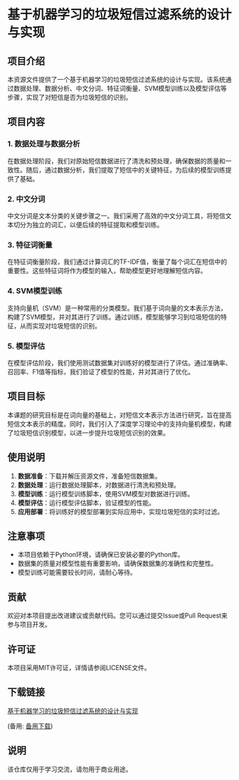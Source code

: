 # 基于机器学习的垃圾短信过滤系统的设计与实现

## 项目介绍

本资源文件提供了一个基于机器学习的垃圾短信过滤系统的设计与实现。该系统通过数据处理、数据分析、中文分词、特征词衡量、SVM模型训练以及模型评估等步骤，实现了对短信是否为垃圾短信的识别。

## 项目内容

### 1. 数据处理与数据分析
在数据处理阶段，我们对原始短信数据进行了清洗和预处理，确保数据的质量和一致性。随后，通过数据分析，我们提取了短信中的关键特征，为后续的模型训练提供了基础。

### 2. 中文分词
中文分词是文本分类的关键步骤之一。我们采用了高效的中文分词工具，将短信文本切分为独立的词汇，以便后续的特征提取和模型训练。

### 3. 特征词衡量
在特征词衡量阶段，我们通过计算词汇的TF-IDF值，衡量了每个词汇在短信中的重要性。这些特征词将作为模型的输入，帮助模型更好地理解短信内容。

### 4. SVM模型训练
支持向量机（SVM）是一种常用的分类模型。我们基于词向量的文本表示方法，构建了SVM模型，并对其进行了训练。通过训练，模型能够学习到垃圾短信的特征，从而实现对垃圾短信的识别。

### 5. 模型评估
在模型评估阶段，我们使用测试数据集对训练好的模型进行了评估。通过准确率、召回率、F1值等指标，我们验证了模型的性能，并对其进行了优化。

## 项目目标

本课题的研究目标是在词向量的基础上，对短信文本表示方法进行研究，旨在提高短信文本表示的精度。同时，我们引入了深度学习理论中的支持向量机模型，构建了垃圾短信识别模型，以进一步提升垃圾短信识别的效果。

## 使用说明

1. **数据准备**：下载并解压资源文件，准备短信数据集。
2. **数据处理**：运行数据处理脚本，对数据进行清洗和预处理。
3. **模型训练**：运行模型训练脚本，使用SVM模型对数据进行训练。
4. **模型评估**：运行模型评估脚本，验证模型的性能。
5. **应用部署**：将训练好的模型部署到实际应用中，实现垃圾短信的实时过滤。

## 注意事项

- 本项目依赖于Python环境，请确保已安装必要的Python库。
- 数据集的质量对模型性能有重要影响，请确保数据集的准确性和完整性。
- 模型训练可能需要较长时间，请耐心等待。

## 贡献

欢迎对本项目提出改进建议或贡献代码。您可以通过提交Issue或Pull Request来参与项目开发。

## 许可证

本项目采用MIT许可证，详情请参阅LICENSE文件。

## 下载链接
[基于机器学习的垃圾短信过滤系统的设计与实现](https://pan.quark.cn/s/0be17377cf9f) 

(备用: [备用下载](https://pan.baidu.com/s/1Hfkl0sOez2_JSZAmuXt6ig?pwd=1234))

## 说明

该仓库仅用于学习交流，请勿用于商业用途。
